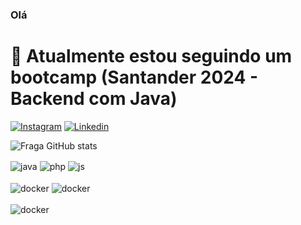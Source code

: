 ### Olá  
# 🌱 Atualmente estou seguindo um bootcamp (Santander 2024 - Backend com Java)

[![Instagram](https://img.shields.io/badge/Instagram-E4405F?style=for-the-badge&logo=instagram&logoColor=white)](https://www.instagram.com/tainamenezesss/)
[![Linkedin](https://img.shields.io/badge/Linkedin-E4405F?style=for-the-badge&logo=linkedin&logoColor=white)](www.linkedin.com/in/tainá-menezes-b368b613a)


![Fraga GitHub stats](https://github-readme-stats.vercel.app/api?username=TainaMenezes&show_icons=true&theme=dracula)

<div style="display: inline">
  <img align="center" alt="java" src="https://img.shields.io/badge/JAVA-E4405F?style=for-the-badge&logo=jar&logoColor=white" />
  <img align="center" alt="php" src="https://img.shields.io/badge/PHP-E4405F?style=for-the-badge&logo=PHP&logoColor=white" />
  <img align="center" alt="js" src="https://img.shields.io/badge/JavaScript-E4405F?style=for-the-badge&logo=javascript&logoColor=black" /><br><br>
  <img align="center" alt="docker" src="https://img.shields.io/badge/docker-E4405F?style=for-the-badge&logo=docker&logoColor=black" />
  <img align="center" alt="docker" src="https://img.shields.io/badge/Git-E4405F?logo=git&logoColor=white&style=for-the-badge" /><br><br>
  <img align="center" alt="docker" src="https://img.shields.io/badge/MySQL-E4405F?logo=mysql&logoColor=white&style=for-the-badge" />
</div><br/>



<!--
**TainaMenezes/tainamenezes** is a ✨ _special_ ✨ repository because its `README.md` (this file) appears on your GitHub profile.
 <img align="center" alt="intellij" src="https://img.shields.io/badge/IntelliJ-E4405F?logo=intellij-idea&logoColor=white&style=for-the-badge" />
 <img align="center" alt="intellij" src="https://img.shields.io/badge/-PHP%20Storm-E4405F?logo=phpstorm&logoColor=white&style=for-the-badge" />
Here are some ideas to get you started:

- 🔭 I’m currently working on ...
- 
- 👯 I’m looking to collaborate on ...
- 🤔 I’m looking for help with ...
- 💬 Ask me about ...
- 📫 How to reach me: ...
- 😄 Pronouns: ...
- ⚡ Fun fact: ...
-->
